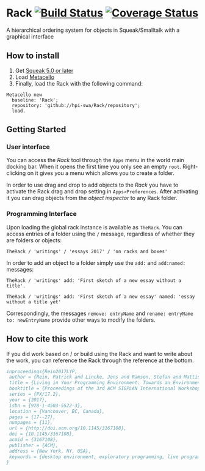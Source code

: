 # Rack [![Build Status](https://travis-ci.org/hpi-swa/Rack.svg?branch=master)](https://travis-ci.org/hpi-swa/Rack) [![Coverage Status](https://coveralls.io/repos/github/hpi-swa/Rack/badge.svg?branch=master)](https://coveralls.io/github/hpi-swa/Rack?branch=master)
A hierarchical ordering system for objects in Squeak/Smalltalk with a graphical interface

## How to install
1. Get [Squeak 5.0 or later](http://www.squeak.org)
2. Load [Metacello](https://github.com/dalehenrich/metacello-work)
3. Finally, load the Rack with the following command:

```Smalltalk
Metacello new
  baseline: 'Rack';
  repository: 'github://hpi-swa/Rack/repository';
  load.
```

## Getting Started

### User interface
You can access the *Rack* tool through the `Apps` menu in the world main docking bar. When it opens the first time you only see an empty `root`. Right-clicking on it gives you a menu which allows you to create a folder.

In order to use drag and drop to add objects to the *Rack* you have to activate the Rack drag and drop setting in `Apps>Preferences`. After activating it you can drag objects from the *object inspector* to any Rack folder.

### Programming Interface
Upon loading the global rack instance is available as `TheRack`. You can access entries of a folder using the `/` message, regardless of whether they are folders or objects:

```Smalltalk
TheRack / 'writings' / 'essays 2017' / 'on racks and boxes'
```

In order to add an object to a folder simply use the `add:` and `add:named:` messages:

```Smalltalk
TheRack / 'writings' add: 'First sketch of a new essay without a title'.

TheRack / 'writings' add: 'First sketch of a new essay' named: 'essay without a title yet'
```

Correspondingly, the messages `remove: entryName` and `rename: entryName to: newEntryName` provide other ways to modify the folders.

## How to cite this work
If you did work based on / or build using the Rack and want to write about the work, you can reference the Rack through the reference at the bottom.

````Bibtex
inproceedings{Rein2017LYP,
 author = {Rein, Patrick and Lincke, Jens and Ramson, Stefan and Mattis, Toni and Hirschfeld, Robert},
 title = {Living in Your Programming Environment: Towards an Environment for Exploratory Adaptations of Productivity Tools},
 booktitle = {Proceedings of the 3rd ACM SIGPLAN International Workshop on Programming Experience},
 series = {PX/17.2},
 year = {2017},
 isbn = {978-1-4503-5522-3},
 location = {Vancouver, BC, Canada},
 pages = {17--27},
 numpages = {11},
 url = {http://doi.acm.org/10.1145/3167108},
 doi = {10.1145/3167108},
 acmid = {3167108},
 publisher = {ACM},
 address = {New York, NY, USA},
 keywords = {desktop environment, exploratory programming, live programming, productivity tools, programming environment},
} 
````
